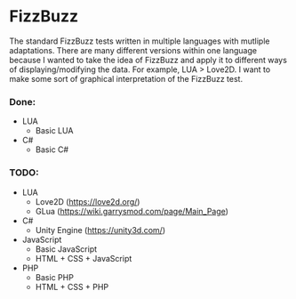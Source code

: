 # FizzBuzz
The standard FizzBuzz tests written in multiple languages with mutliple adaptations. There are many different versions within one language because I wanted to take the idea of FizzBuzz and apply it to different ways of displaying/modifying the data. For example, LUA > Love2D. I want to make some sort of graphical interpretation of the FizzBuzz test.

### Done:
- LUA
    - Basic LUA
- C#
    - Basic C#

### TODO:
- LUA
    - Love2D (https://love2d.org/)
    - GLua (https://wiki.garrysmod.com/page/Main_Page)
- C#
    - Unity Engine (https://unity3d.com/)
- JavaScript
    - Basic JavaScript
    - HTML + CSS + JavaScript
- PHP
    - Basic PHP
    - HTML + CSS + PHP
